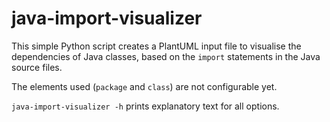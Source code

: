 # java-import-visualizer

This simple Python script creates a PlantUML input file to visualise the dependencies of Java classes,
based on the `import` statements in the Java source files.

The elements used (`package` and `class`) are not configurable yet.

`java-import-visualizer -h` prints explanatory text for all options.
